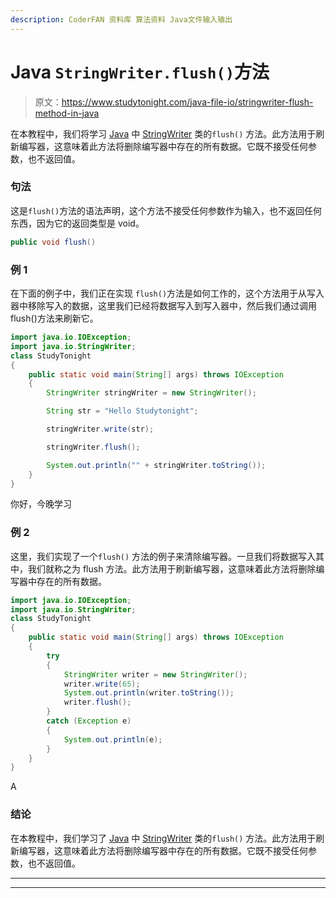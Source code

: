 ```yaml
---
description: CoderFAN 资料库 算法资料 Java文件输入输出
---
```


# Java `StringWriter.flush()`方法

> 原文：<https://www.studytonight.com/java-file-io/stringwriter-flush-method-in-java>

在本教程中，我们将学习 [Java](https://www.studytonight.com/java/) 中 [StringWriter](https://www.studytonight.com/java-file-io/java-stringwriter-class) 类的`flush()` 方法。此方法用于刷新编写器，这意味着此方法将删除编写器中存在的所有数据。它既不接受任何参数，也不返回值。

### 句法

这是`flush()`方法的语法声明，这个方法不接受任何参数作为输入，也不返回任何东西，因为它的返回类型是 void。

```java
public void flush()
```

### 例 1

在下面的例子中，我们正在实现 `flush()`方法是如何工作的，这个方法用于从写入器中移除写入的数据，这里我们已经将数据写入到写入器中，然后我们通过调用 flush()方法来刷新它。

```java
import java.io.IOException;
import java.io.StringWriter;
class StudyTonight
{
	public static void main(String[] args) throws IOException 
	{ 
		StringWriter stringWriter = new StringWriter();

		String str = "Hello Studytonight";

		stringWriter.write(str);

		stringWriter.flush();

		System.out.println("" + stringWriter.toString());
	} 
}
```

你好，今晚学习

### 例 2

这里，我们实现了一个`flush()` 方法的例子来清除编写器。一旦我们将数据写入其中，我们就称之为 flush 方法。此方法用于刷新编写器，这意味着此方法将删除编写器中存在的所有数据。

```java
import java.io.IOException;
import java.io.StringWriter;
class StudyTonight
{
	public static void main(String[] args) throws IOException 
	{ 
		try
		{ 
			StringWriter writer = new StringWriter(); 
			writer.write(65); 
			System.out.println(writer.toString()); 
			writer.flush(); 
		} 
		catch (Exception e)
		{ 
			System.out.println(e); 
		} 
	} 
}
```

A

### 结论

在本教程中，我们学习了 [Java](https://www.studytonight.com/java/) 中 [StringWriter](https://www.studytonight.com/java-file-io/java-stringwriter-class) 类的`flush()` 方法。此方法用于刷新编写器，这意味着此方法将删除编写器中存在的所有数据。它既不接受任何参数，也不返回值。

* * *

* * *